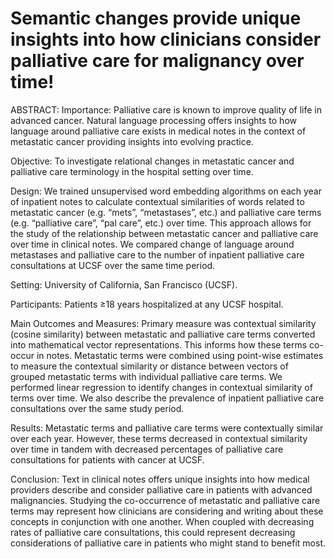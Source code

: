 # Semantic changes provide unique insights into how clinicians consider palliative care for malignancy over time!

ABSTRACT:
Importance: Palliative care is known to improve quality of life in advanced cancer. Natural language processing offers insights to how language around palliative care exists in medical notes in the context of metastatic cancer providing insights into evolving practice.

Objective: To investigate relational changes in metastatic cancer and palliative care terminology in the hospital setting over time.

Design: We trained unsupervised word embedding algorithms on each year of inpatient notes to calculate contextual similarities of words related to metastatic cancer (e.g. “mets”, “metastases”, etc.) and palliative care terms (e.g. “palliative care”, “pal care”, etc.) over time. This approach allows for the study of the relationship between metastatic cancer and palliative care over time in clinical notes. We compared change of language around metastases and palliative care to the number of inpatient palliative care consultations at UCSF over the same time period.

Setting: University of California, San Francisco (UCSF).

Participants: Patients ≥18 years hospitalized at any UCSF hospital.

Main Outcomes and Measures: Primary measure was contextual similarity (cosine similarity) between metastatic and palliative care terms converted into mathematical vector representations. This informs how these terms co-occur in notes. Metastatic terms were combined using point-wise estimates to measure the contextual similarity or distance between vectors of grouped metastatic terms with individual palliative care terms. We performed linear regression to identify changes in contextual similarity of terms over time. We also describe the prevalence of inpatient palliative care consultations over the same study period.

Results: Metastatic terms and palliative care terms were contextually similar over each year. However, these terms decreased in contextual similarity over time in tandem with decreased percentages of palliative care consultations for patients with cancer at UCSF. 

Conclusion: Text in clinical notes offers unique insights into how medical providers describe and consider palliative care in patients with advanced malignancies. Studying the co-occurrence of metastatic and palliative care terms may represent how clinicians are considering and writing about these concepts in conjunction with one another. When coupled with decreasing rates of palliative care consultations, this could represent decreasing considerations of palliative care in patients who might stand to benefit most.
